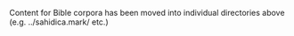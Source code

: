 Content for Bible corpora has been moved into individual directories above (e.g. ../sahidica.mark/ etc.)
